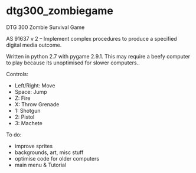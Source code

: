 # dtg300_zombiegame
DTG 300 Zombie Survival Game

AS 91637 v 2 – Implement complex procedures to produce a specified digital media outcome.

Written in python 2.7 with pygame 2.9.1. 
This may require a beefy computer to play because its unoptimised for slower computers..

Controls:
 - Left/Right: Move
 - Space:      Jump
 - Z:          Fire
 - X:          Throw Grenade
 - 1:          Shotgun
 - 2:          Pistol
 - 3:          Machete


To do:
 - improve sprites
 - backgrounds, art, misc stuff
 - optimise code for older computers
 - main menu & Tutorial
